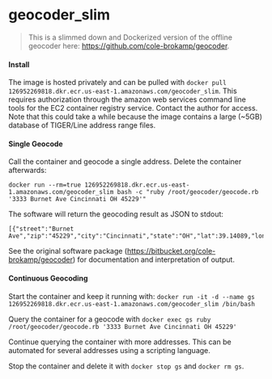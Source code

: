 # geocoder_slim

> This is a slimmed down and Dockerized version of the offline geocoder here: https://github.com/cole-brokamp/geocoder.

#### Install

The image is hosted privately and can be pulled with `docker pull 126952269818.dkr.ecr.us-east-1.amazonaws.com/geocoder_slim`. This requires authorization through the amazon web services command line tools for the EC2
container registry service. Contact the author for access. Note that this could take a while because the image contains a large (~5GB) database of TIGER/Line address range files.

#### Single Geocode

Call the container and geocode a single address. Delete the container afterwards:

```
docker run --rm=true 126952269818.dkr.ecr.us-east-1.amazonaws.com/geocoder_slim bash -c "ruby /root/geocoder/geocode.rb '3333 Burnet Ave Cincinnati OH 45229'"
```

The software will return the geocoding result as JSON to stdout:

```
[{"street":"Burnet Ave","zip":"45229","city":"Cincinnati","state":"OH","lat":39.14089,"lon":-84.500402,"fips_county":"39061","score":0.949,"prenum":"","number":"3333","precision":"range"}]
```

See the original software package (https://bitbucket.org/cole-brokamp/geocoder) for documentation and
interpretation of output.

#### Continuous Geocoding

Start the container and keep it running with: `docker run -it -d --name gs 126952269818.dkr.ecr.us-east-1.amazonaws.com/geocoder_slim /bin/bash`

Query the container for a geocode with `docker exec gs ruby /root/geocoder/geocode.rb '3333 Burnet Ave Cincinnati OH 45229'`

Continue querying the container with more addresses. This can be automated for several addresses using a scripting language.

Stop the container and delete it with `docker stop gs` and `docker rm gs`.
